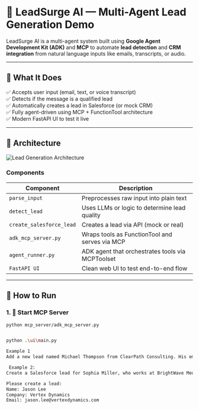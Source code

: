 # 🚀 LeadSurge AI — Multi-Agent Lead Generation Demo

LeadSurge AI is a multi-agent system built using **Google Agent Development Kit (ADK)** and **MCP** to automate **lead detection** and **CRM integration** from natural language inputs like emails, transcripts, or audio.

---

## 🧠 What It Does

✅ Accepts user input (email, text, or voice transcript)  
✅ Detects if the message is a qualified lead  
✅ Automatically creates a lead in Salesforce (or mock CRM)  
✅ Fully agent-driven using MCP + FunctionTool architecture  
✅ Modern FastAPI UI to test it live

---

## 🧱 Architecture

![Lead Generation Architecture](./path/to/diagram.png) <!-- Replace with actual image path -->

### Components
| Component                  | Description                                    |
|---------------------------|------------------------------------------------|
| `parse_input`             | Preprocesses raw input into plain text         |
| `detect_lead`             | Uses LLMs or logic to determine lead quality   |
| `create_salesforce_lead`  | Creates a lead via API (mock or real)          |
| `adk_mcp_server.py`       | Wraps tools as FunctionTool and serves via MCP |
| `agent_runner.py`         | ADK agent that orchestrates tools via MCPToolset |
| `FastAPI UI`              | Clean web UI to test end-to-end flow           |

---

## 🧪 How to Run

### 1. 🔧 Start MCP Server

```bash
python mcp_server/adk_mcp_server.py


python .\ui\main.py

Example 1
Add a new lead named Michael Thompson from ClearPath Consulting. His email is michael.thompson@clearpathco.com.

 Example 2:
Create a Salesforce lead for Sophia Miller, who works at BrightWave Media. Her email address is sophia.miller@brightwavemedia.com.

Please create a lead:
Name: Jason Lee
Company: Vertex Dynamics
Email: jason.lee@vertexdynamics.com
